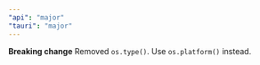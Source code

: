 ```yaml
---
"api": "major"
"tauri": "major"
---
```


**Breaking change** Removed `os.type()`. Use `os.platform()` instead.

